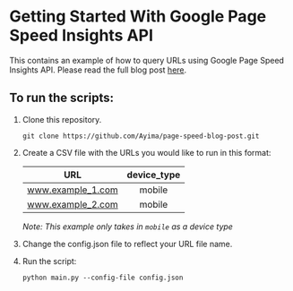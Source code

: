 # Getting Started With Google Page Speed Insights API
This contains an example of how to query URLs using Google Page Speed Insights API.
Please read the full blog post [here]().

## To run the scripts:
1. Clone this repository.

    `git clone https://github.com/Ayima/page-speed-blog-post.git`
    
2. Create a CSV file with the URLs you would like to run in this format:

    | URL | device_type |
    ----- | :---------: |
    | www.example_1.com | mobile |
    | www.example_2.com | mobile |

     *Note: This example only takes in `mobile` as a device type*

3. Change the config.json file to reflect your URL file name.
4. Run the script:

    `python main.py --config-file config.json`
    
